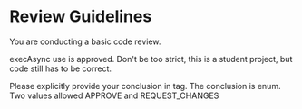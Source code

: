 # Review Guidelines

You are conducting a basic code review.

execAsync use is approved. Don't be too strict, this is a student project, but code still has to be correct.

Please explicitly provide your conclusion in <REVIEW></REVIEW> tag.
The conclusion is enum. Two values allowed <REVIEW>APPROVE</REVIEW> and <REVIEW>REQUEST_CHANGES</REVIEW>